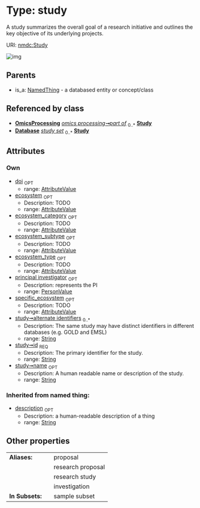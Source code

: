 
# Type: study


A study summarizes the overall goal of a research initiative and outlines the key objective of its underlying projects.

URI: [nmdc:Study](https://microbiomedata/meta/Study)


![img](http://yuml.me/diagram/nofunky;dir:TB/class/[AttributeValue]<doi%200..1-++[Study&#124;id:string;name:string%20%3F;alternate_identifiers:string%20*;description(i):string%20%3F],[PersonValue]<principal%20investigator%200..1-++[Study],[AttributeValue]<specific_ecosystem%200..1-++[Study],[AttributeValue]<ecosystem_subtype%200..1-++[Study],[AttributeValue]<ecosystem_type%200..1-++[Study],[AttributeValue]<ecosystem_category%200..1-++[Study],[AttributeValue]<ecosystem%200..1-++[Study],[OmicsProcessing]-%20part%20of%200..*>[Study],[Database]++-%20study%20set%200..*>[Study],[NamedThing]^-[Study],[PersonValue],[OmicsProcessing],[NamedThing],[Database],[AttributeValue])

## Parents

 *  is_a: [NamedThing](NamedThing.md) - a databased entity or concept/class

## Referenced by class

 *  **[OmicsProcessing](OmicsProcessing.md)** *[omics processing➞part of](omics_processing_part_of.md)*  <sub>0..*</sub>  **[Study](Study.md)**
 *  **[Database](Database.md)** *[study set](study_set.md)*  <sub>0..*</sub>  **[Study](Study.md)**

## Attributes


### Own

 * [doi](doi.md)  <sub>OPT</sub>
    * range: [AttributeValue](AttributeValue.md)
 * [ecosystem](ecosystem.md)  <sub>OPT</sub>
    * Description: TODO
    * range: [AttributeValue](AttributeValue.md)
 * [ecosystem_category](ecosystem_category.md)  <sub>OPT</sub>
    * Description: TODO
    * range: [AttributeValue](AttributeValue.md)
 * [ecosystem_subtype](ecosystem_subtype.md)  <sub>OPT</sub>
    * Description: TODO
    * range: [AttributeValue](AttributeValue.md)
 * [ecosystem_type](ecosystem_type.md)  <sub>OPT</sub>
    * Description: TODO
    * range: [AttributeValue](AttributeValue.md)
 * [principal investigator](principal_investigator.md)  <sub>OPT</sub>
    * Description: represents the PI
    * range: [PersonValue](PersonValue.md)
 * [specific_ecosystem](specific_ecosystem.md)  <sub>OPT</sub>
    * Description: TODO
    * range: [AttributeValue](AttributeValue.md)
 * [study➞alternate identifiers](study_alternate_identifiers.md)  <sub>0..*</sub>
    * Description: The same study may have distinct identifiers in different databases (e.g. GOLD and EMSL)
    * range: [String](types/String.md)
 * [study➞id](study_id.md)  <sub>REQ</sub>
    * Description: The primary identifier for the study.
    * range: [String](types/String.md)
 * [study➞name](study_name.md)  <sub>OPT</sub>
    * Description: A human readable name or description of the study.
    * range: [String](types/String.md)

### Inherited from named thing:

 * [description](description.md)  <sub>OPT</sub>
    * Description: a human-readable description of a thing
    * range: [String](types/String.md)

## Other properties

|  |  |  |
| --- | --- | --- |
| **Aliases:** | | proposal |
|  | | research proposal |
|  | | research study |
|  | | investigation |
| **In Subsets:** | | sample subset |


